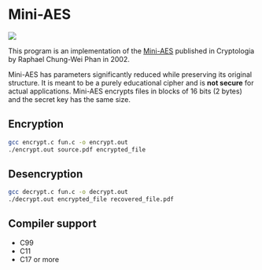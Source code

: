 # Mini-AES
![](https://img.shields.io/badge/c99-004283?style=for-the-badge&logo=c&logoColor=white&labelColor=101010)

This program is an implementation of the [Mini-AES](https://piazza.com/class_profile/get_resource/ixlc30gojpe5fs/iyv0273azwtz4) published in Cryptologia by Raphael Chung-Wei Phan in 2002.

Mini-AES has parameters significantly reduced while preserving its original structure.
It is meant to be a purely educational cipher and is **not secure** for actual applications. 
Mini-AES encrypts files in blocks of 16 bits (2 bytes) and the secret key has the same size.

## Encryption
```bash
gcc encrypt.c fun.c -o encrypt.out
./encrypt.out source.pdf encrypted_file
```

## Desencryption
```bash
gcc decrypt.c fun.c -o decrypt.out
./decrypt.out encrypted_file recovered_file.pdf
```
## Compiler support
* C99
* C11
* C17 or more
